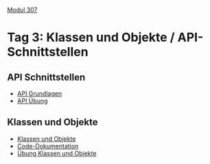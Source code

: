  [Modul 307](/ilv.307)
 
# Tag 3: Klassen und Objekte / API-Schnittstellen


## API Schnittstellen

- [API Grundlagen](/ilv.307/03-modul-307/02-api-grundlagen)
- [API Übung](/ilv.307/03-modul-307/02-api-uebung)

## Klassen und Objekte
- [Klassen und Objekte](/ilv.307/03-modul-307/01-klassen-objekte)
- [Code-Dokumentation](/ilv.307/03-modul-307/01.b-docblock)
- [Übung Klassen und Objekte](/ilv.307/03-modul-307/01.1-klassen-objekte-uebung)
<!--stackedit_data:
eyJoaXN0b3J5IjpbLTE1MDM2NTM1NywtODI4NDQ0MTg2LC03Nj
kzMTY4NTksMTc1Mzc0OTM1LDczMDk5ODExNl19
-->
